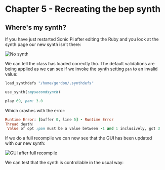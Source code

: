 # Chapter 5 - Recreating the bep synth

## Where's my synth?

If you have just restarted Sonic Pi after editing the Ruby and you look at the synth page our new synth isn't there:

![No synth](../images/chapter5/no_synth.png)

We can tell the class has loaded correctly tho. The default validations are being applied as we can see if we invoke the synth setting `pan` to an invalid value:

```ruby
load_synthdefs "/home/gordon/.synthdefs"

use_synth(:mysecondsynth)

play 69, pan: 3.0
```

Which crashes with the error:

```ruby
Runtime Error: [buffer 0, line 5] - Runtime Error
Thread death!
 Value of opt :pan must be a value between -1 and 1 inclusively, got 3.0.
```

If we do a full recompile we can now see that the GUI has been updated with our new synth:

![GUI after full recompile](../images/chapter5/recompiled_gui.png)

We can test that the synth is controllable in the usual way:

```ruby
```



